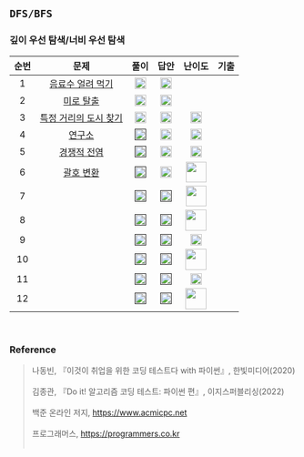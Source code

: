 ## `DFS/BFS`
### 깊이 우선 탐색/너비 우선 탐색

순번|문제|풀이|답안|난이도|기출
:---:|:---:|:---:|:---:|:---:|:---:|
1|[음료수 얼려 먹기](https://github.com/CHUrururu/CodingTest/blob/master/DFS%2C%20BFS/Problem/1_%EC%9D%8C%EB%A3%8C%EC%88%98%20%EC%96%BC%EB%A0%A4%20%EB%A8%B9%EA%B8%B0.md)|<a href="https://github.com/CHUrururu/CodingTest/blob/master/DFS%2C%20BFS/Solution/1_%EC%9D%8C%EB%A3%8C%EC%88%98%20%EC%96%BC%EB%A0%A4%20%EB%A8%B9%EA%B8%B0.py"><img src="https://cdn-icons-png.flaticon.com/512/7046/7046086.png" width="20" height="20"/></a>|<a href="https://github.com/ndb796/python-for-coding-test/blob/master/5/10.py"><img src="https://cdn-icons-png.flaticon.com/512/2702/2702154.png" width="20" height="20"/></a>||
2|[미로 탈출](https://github.com/CHUrururu/CodingTest/blob/master/DFS%2C%20BFS/Problem/2_%EB%AF%B8%EB%A1%9C%20%ED%83%88%EC%B6%9C.md)|<a href="https://github.com/CHUrururu/CodingTest/blob/master/DFS%2C%20BFS/Solution/2_%EB%AF%B8%EB%A1%9C%20%ED%83%88%EC%B6%9C.py"><img src="https://cdn-icons-png.flaticon.com/512/7046/7046086.png" width="20" height="20"/></a>|<a href="https://github.com/ndb796/python-for-coding-test/blob/master/5/11.py"><img src="https://cdn-icons-png.flaticon.com/512/2702/2702154.png" width="20" height="20"/></a>||
3|[특정 거리의 도시 찾기](https://www.acmicpc.net/problem/18352)|<a href="https://github.com/CHUrururu/CodingTest/blob/master/DFS%2C%20BFS/Solution/3_%ED%8A%B9%EC%A0%95%20%EA%B1%B0%EB%A6%AC%EC%9D%98%20%EB%8F%84%EC%8B%9C%20%EC%B0%BE%EA%B8%B0.py"><img src="https://cdn-icons-png.flaticon.com/512/7046/7046086.png" width="20" height="20"/></a>|<a href="https://github.com/ndb796/python-for-coding-test/blob/master/13/1.py"><img src="https://cdn-icons-png.flaticon.com/512/2702/2702154.png" width="20" height="20"/></a>|<img src="https://d2gd6pc034wcta.cloudfront.net/tier/9.svg" width="20" height="20">|
4|[연구소](https://www.acmicpc.net/problem/14502)|<a href=""><img src="https://cdn-icons-png.flaticon.com/512/7046/7046086.png" width="20" height="20"/></a>|<a href="https://github.com/ndb796/python-for-coding-test/blob/master/13/2.py"><img src="https://cdn-icons-png.flaticon.com/512/2702/2702154.png" width="20" height="20"/></a>|<img src="https://d2gd6pc034wcta.cloudfront.net/tier/12.svg" width="20" height="20">|
5|[경쟁적 전염](https://www.acmicpc.net/problem/18405)|<a href=""><img src="https://cdn-icons-png.flaticon.com/512/7046/7046086.png" width="20" height="20"/></a>|<a href="https://github.com/ndb796/python-for-coding-test/blob/master/13/3.py"><img src="https://cdn-icons-png.flaticon.com/512/2702/2702154.png" width="20" height="20"/></a>|<img src="https://d2gd6pc034wcta.cloudfront.net/tier/11.svg" width="20" height="20">|
6|[괄호 변환](https://school.programmers.co.kr/learn/courses/30/lessons/60058)|<a href=""><img src="https://cdn-icons-png.flaticon.com/512/7046/7046086.png" width="20" height="20"/></a>|<a href="https://github.com/ndb796/python-for-coding-test/blob/master/13/4.py"><img src="https://cdn-icons-png.flaticon.com/512/2702/2702154.png" width="20" height="20"/></a>|<img src="https://github.com/CHUrururu/CodingTest/assets/147632493/6a4b26d8-bb28-4f8f-a1e2-fc42af27009c" width="36">||
7|[]()|<a href=""><img src="https://cdn-icons-png.flaticon.com/512/7046/7046086.png" width="20" height="20"/></a>|<a href=""><img src="https://cdn-icons-png.flaticon.com/512/2702/2702154.png" width="20" height="20"/></a>|<img src="https://github.com/CHUrururu/CodingTest/assets/147632493/6a4b26d8-bb28-4f8f-a1e2-fc42af27009c" width="36">||
8|[]()|<a href=""><img src="https://cdn-icons-png.flaticon.com/512/7046/7046086.png" width="20" height="20"/></a>|<a href=""><img src="https://cdn-icons-png.flaticon.com/512/2702/2702154.png" width="20" height="20"/></a>|<img src="https://github.com/CHUrururu/CodingTest/assets/147632493/c87e0020-a9f7-4eac-b71b-f85f967457ba" width="37">||
9|[]()|<a href=""><img src="https://cdn-icons-png.flaticon.com/512/7046/7046086.png" width="20" height="20"/></a>|<a href=""><img src="https://cdn-icons-png.flaticon.com/512/2702/2702154.png" width="20" height="20"/></a>|<img src="https://d2gd6pc034wcta.cloudfront.net/tier/12.svg" width="20" height="20">||
10|[]()|<a href=""><img src="https://cdn-icons-png.flaticon.com/512/7046/7046086.png" width="20" height="20"/></a>|<a href=""><img src="https://cdn-icons-png.flaticon.com/512/2702/2702154.png" width="20" height="20"/></a>|<img src="https://github.com/CHUrururu/CodingTest/assets/147632493/c87e0020-a9f7-4eac-b71b-f85f967457ba" width="37">||
11|[]()|<a href=""><img src="https://cdn-icons-png.flaticon.com/512/7046/7046086.png" width="20" height="20"/></a>|<a href=""><img src="https://cdn-icons-png.flaticon.com/512/2702/2702154.png" width="20" height="20"/></a>|<img src="https://d2gd6pc034wcta.cloudfront.net/tier/11.svg" width="20" height="20">||
12|[]()|<a href=""><img src="https://cdn-icons-png.flaticon.com/512/7046/7046086.png" width="20" height="20"/></a>|<a href=""><img src="https://cdn-icons-png.flaticon.com/512/2702/2702154.png" width="20" height="20"/></a>|<img src="https://github.com/CHUrururu/CodingTest/assets/147632493/c87e0020-a9f7-4eac-b71b-f85f967457ba" width="37">||
<br/>


### Reference
> 나동빈, 『이것이 취업을 위한 코딩 테스트다 with 파이썬』, 한빛미디어(2020)<br/><br/>
> 김종관, 『Do it! 알고리즘 코딩 테스트: 파이썬 편』, 이지스퍼블리싱(2022)<br/><br/>
> 백준 온라인 저지, https://www.acmicpc.net<br/><br/>
> 프로그래머스, https://programmers.co.kr<br/><br/>
